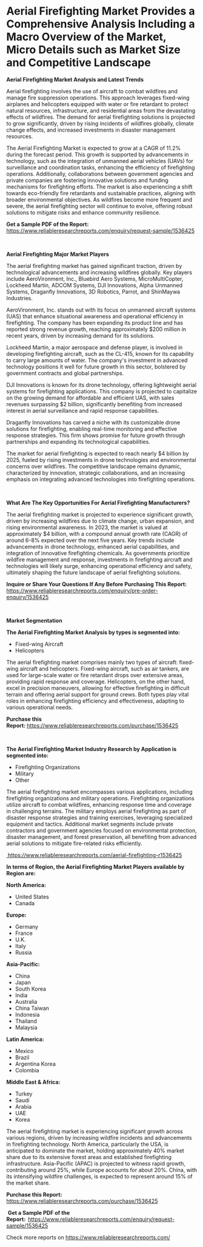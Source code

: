 <p><h1>Aerial Firefighting Market Provides a Comprehensive Analysis Including a Macro Overview of the Market, Micro Details such as Market Size and Competitive Landscape</h1></p><p><strong>Aerial Firefighting Market Analysis and Latest Trends</strong></p>
<p><p>Aerial firefighting involves the use of aircraft to combat wildfires and manage fire suppression operations. This approach leverages fixed-wing airplanes and helicopters equipped with water or fire retardant to protect natural resources, infrastructure, and residential areas from the devastating effects of wildfires. The demand for aerial firefighting solutions is projected to grow significantly, driven by rising incidents of wildfires globally, climate change effects, and increased investments in disaster management resources.</p><p>The Aerial Firefighting Market is expected to grow at a CAGR of 11.2% during the forecast period. This growth is supported by advancements in technology, such as the integration of unmanned aerial vehicles (UAVs) for surveillance and coordination tasks, enhancing the efficiency of firefighting operations. Additionally, collaborations between government agencies and private companies are fostering innovative solutions and funding mechanisms for firefighting efforts. The market is also experiencing a shift towards eco-friendly fire retardants and sustainable practices, aligning with broader environmental objectives. As wildfires become more frequent and severe, the aerial firefighting sector will continue to evolve, offering robust solutions to mitigate risks and enhance community resilience.</p></p>
<p><strong>Get a Sample PDF of the Report:&nbsp;</strong> <a href="https://www.reliableresearchreports.com/enquiry/request-sample/1536425?utm_campaign=3105&utm_medium=2&utm_source=Github&utm_content=ia&utm_term=08042025&utm_id=aerial-firefighting">https://www.reliableresearchreports.com/enquiry/request-sample/1536425</a></p>
<p>&nbsp;</p>
<p><strong>Aerial Firefighting Major Market Players</strong></p>
<p><p>The aerial firefighting market has gained significant traction, driven by technological advancements and increasing wildfires globally. Key players include AeroVironment, Inc., Bluebird Aero Systems, MicroMultiCopter, Lockheed Martin, ADCOM Systems, DJI Innovations, Alpha Unmanned Systems, Draganfly Innovations, 3D Robotics, Parrot, and ShinMaywa Industries.</p><p>AeroVironment, Inc. stands out with its focus on unmanned aircraft systems (UAS) that enhance situational awareness and operational efficiency in firefighting. The company has been expanding its product line and has reported strong revenue growth, reaching approximately $200 million in recent years, driven by increasing demand for its solutions.</p><p>Lockheed Martin, a major aerospace and defense player, is involved in developing firefighting aircraft, such as the CL-415, known for its capability to carry large amounts of water. The company's investment in advanced technology positions it well for future growth in this sector, bolstered by government contracts and global partnerships.</p><p>DJI Innovations is known for its drone technology, offering lightweight aerial systems for firefighting applications. This company is projected to capitalize on the growing demand for affordable and efficient UAS, with sales revenues surpassing $2 billion, significantly benefiting from increased interest in aerial surveillance and rapid response capabilities.</p><p>Draganfly Innovations has carved a niche with its customizable drone solutions for firefighting, enabling real-time monitoring and effective response strategies. This firm shows promise for future growth through partnerships and expanding its technological capabilities.</p><p>The market for aerial firefighting is expected to reach nearly $4 billion by 2025, fueled by rising investments in drone technologies and environmental concerns over wildfires. The competitive landscape remains dynamic, characterized by innovation, strategic collaborations, and an increasing emphasis on integrating advanced technologies into firefighting operations.</p></p>
<p>&nbsp;</p>
<p><strong>What Are The Key Opportunities For Aerial Firefighting Manufacturers?</strong></p>
<p><p>The aerial firefighting market is projected to experience significant growth, driven by increasing wildfires due to climate change, urban expansion, and rising environmental awareness. In 2023, the market is valued at approximately $4 billion, with a compound annual growth rate (CAGR) of around 6-8% expected over the next five years. Key trends include advancements in drone technology, enhanced aerial capabilities, and integration of innovative firefighting chemicals. As governments prioritize wildfire management and response, investments in firefighting aircraft and technologies will likely surge, enhancing operational efficiency and safety, ultimately shaping the future landscape of aerial firefighting solutions.</p></p>
<p><strong>Inquire or Share Your Questions If Any Before Purchasing This Report:</strong> <a href="https://www.reliableresearchreports.com/enquiry/pre-order-enquiry/1536425?utm_campaign=3105&utm_medium=2&utm_source=Github&utm_content=ia&utm_term=08042025&utm_id=aerial-firefighting">https://www.reliableresearchreports.com/enquiry/pre-order-enquiry/1536425</a></p>
<p>&nbsp;</p>
<p><strong>Market Segmentation</strong></p>
<p><strong>The Aerial Firefighting Market Analysis by types is segmented into:</strong></p>
<p><ul><li>Fixed-wing Aircraft</li><li>Helicopters</li></ul></p>
<p><p>The aerial firefighting market comprises mainly two types of aircraft: fixed-wing aircraft and helicopters. Fixed-wing aircraft, such as air tankers, are used for large-scale water or fire retardant drops over extensive areas, providing rapid response and coverage. Helicopters, on the other hand, excel in precision maneuvers, allowing for effective firefighting in difficult terrain and offering aerial support for ground crews. Both types play vital roles in enhancing firefighting efficiency and effectiveness, adapting to various operational needs.</p></p>
<p><strong>Purchase this Report:&nbsp;</strong><a href="https://www.reliableresearchreports.com/purchase/1536425?utm_campaign=3105&utm_medium=2&utm_source=Github&utm_content=ia&utm_term=08042025&utm_id=aerial-firefighting">https://www.reliableresearchreports.com/purchase/1536425</a></p>
<p>&nbsp;</p>
<p><strong>The Aerial Firefighting Market Industry Research by Application is segmented into:</strong></p>
<p><ul><li>Firefighting Organizations</li><li>Military</li><li>Other</li></ul></p>
<p><p>The aerial firefighting market encompasses various applications, including firefighting organizations and military operations. Firefighting organizations utilize aircraft to combat wildfires, enhancing response time and coverage in challenging terrains. The military employs aerial firefighting as part of disaster response strategies and training exercises, leveraging specialized equipment and tactics. Additional market segments include private contractors and government agencies focused on environmental protection, disaster management, and forest preservation, all benefiting from advanced aerial solutions to mitigate fire-related risks efficiently.</p></p>
<p><a href="https://www.reliableresearchreports.com/aerial-firefighting-r1536425?utm_campaign=3105&utm_medium=2&utm_source=Github&utm_content=ia&utm_term=08042025&utm_id=aerial-firefighting">&nbsp;https://www.reliableresearchreports.com/aerial-firefighting-r1536425</a></p>
<p><strong>In terms of Region, the Aerial Firefighting Market Players available by Region are:</strong></p>
<p>
    <p> <strong> North America: </strong>
        <ul>
            <li>United States</li>
            <li>Canada</li>
        </ul>
        </p> 
    <p> <strong> Europe: </strong>
        <ul>
            <li>Germany</li>
            <li>France</li>
            <li>U.K.</li>
            <li>Italy</li>
            <li>Russia</li>
        </ul>
        </p> 
    <p> <strong> Asia-Pacific: </strong>
        <ul>
            <li>China</li>
            <li>Japan</li>
            <li>South Korea</li>
            <li>India</li>
            <li>Australia</li>
            <li>China Taiwan</li>
            <li>Indonesia</li>
            <li>Thailand</li>
            <li>Malaysia</li>
        </ul>
        </p> 
    <p> <strong> Latin America: </strong>
        <ul>
            <li>Mexico</li>
            <li>Brazil</li>
            <li>Argentina Korea</li>
            <li>Colombia</li>
        </ul>
        </p> 
    <p> <strong> Middle East & Africa: </strong>
        <ul>
            <li>Turkey</li>
            <li>Saudi</li>
            <li>Arabia</li>
            <li>UAE</li>
            <li>Korea</li>
        </ul>
    </p>
    </p>
<p><p>The aerial firefighting market is experiencing significant growth across various regions, driven by increasing wildfire incidents and advancements in firefighting technology. North America, particularly the USA, is anticipated to dominate the market, holding approximately 40% market share due to its extensive forest areas and established firefighting infrastructure. Asia-Pacific (APAC) is projected to witness rapid growth, contributing around 25%, while Europe accounts for about 20%. China, with its intensifying wildfire challenges, is expected to represent around 15% of the market share.</p></p>
<p><strong>Purchase this Report: </strong><a href="https://www.reliableresearchreports.com/purchase/1536425?utm_campaign=3105&utm_medium=2&utm_source=Github&utm_content=ia&utm_term=08042025&utm_id=aerial-firefighting">https://www.reliableresearchreports.com/purchase/1536425</a></p>
<p>&nbsp;<strong>Get a Sample PDF of the Report:&nbsp;&nbsp;</strong><a href="https://www.reliableresearchreports.com/enquiry/request-sample/1536425?utm_campaign=3105&utm_medium=2&utm_source=Github&utm_content=ia&utm_term=08042025&utm_id=aerial-firefighting">https://www.reliableresearchreports.com/enquiry/request-sample/1536425</a></p>
<p><strong></strong></p>
<p>Check more reports on <a href="https://www.reliableresearchreports.com/?utm_campaign=3105&utm_medium=2&utm_source=Github&utm_content=ia&utm_term=08042025&utm_id=aerial-firefighting">https://www.reliableresearchreports.com/</a></p>